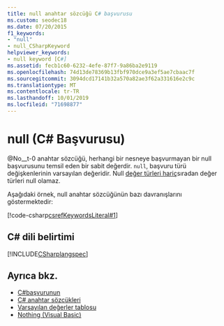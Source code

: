 ```yaml
---
title: null anahtar sözcüğü C# başvurusu
ms.custom: seodec18
ms.date: 07/20/2015
f1_keywords:
- "null"
- null_CSharpKeyword
helpviewer_keywords:
- null keyword [C#]
ms.assetid: fecb1c60-6232-4efe-87f7-9a86ba2e9119
ms.openlocfilehash: 74d13de78369b13fbf970dce9a3ef5ae7cbaac7f
ms.sourcegitcommit: 3094dcd17141b32a570a82ae3f62a331616e2c9c
ms.translationtype: MT
ms.contentlocale: tr-TR
ms.lasthandoff: 10/01/2019
ms.locfileid: "71698877"
---
```

# <a name="null-c-reference"></a>null (C# Başvurusu)

@No__t-0 anahtar sözcüğü, herhangi bir nesneye başvurmayan bir null başvurusunu temsil eden bir sabit değerdir. `null`, başvuru türü değişkenlerinin varsayılan değeridir. Null [değer türleri hariç](../../programming-guide/nullable-types/index.md)sıradan değer türleri null olamaz.

Aşağıdaki örnek, null anahtar sözcüğünün bazı davranışlarını göstermektedir:

[!code-csharp[csrefKeywordsLiteral#1](~/samples/snippets/csharp/VS_Snippets_VBCSharp/csrefKeywordsLiteral/CS/csrefKeywordsLiteral.cs#1)]

## <a name="c-language-specification"></a>C# dili belirtimi

[!INCLUDE[CSharplangspec](~/includes/csharplangspec-md.md)]

## <a name="see-also"></a>Ayrıca bkz.

- [C#başvurunun](../index.md)
- [C# anahtar sözcükleri](index.md)
- [Varsayılan değerler tablosu](default-values-table.md)
- [Nothing (Visual Basic)](../../../visual-basic/language-reference/nothing.md)
